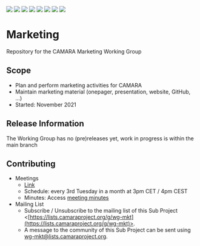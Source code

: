 <a href="https://github.com/camaraproject/Marketing/commits/" title="Last Commit"><img src="https://img.shields.io/github/last-commit/camaraproject/Marketing?style=plastic"></a>
<a href="https://github.com/camaraproject/Marketing/issues" title="Open Issues"><img src="https://img.shields.io/github/issues/camaraproject/Marketing?style=plastic"></a>
<a href="https://github.com/camaraproject/Marketing/pulls" title="Open Pull Requests"><img src="https://img.shields.io/github/issues-pr/camaraproject/Marketing?style=plastic"></a>
<a href="https://github.com/camaraproject/Marketing/graphs/contributors" title="Contributors"><img src="https://img.shields.io/github/contributors/camaraproject/Marketing?style=plastic"></a>
<a href="https://github.com/camaraproject/Marketing" title="Repo Size"><img src="https://img.shields.io/github/repo-size/camaraproject/Marketing?style=plastic"></a>
<a href="https://github.com/camaraproject/Marketing/blob/main/LICENSE.CCBY4.0.txt" title="License"><img src="https://img.shields.io/badge/License-CC--BY--4.0-green.svg?style=plastic"></a>
<a href="https://github.com/camaraproject/Marketing/releases/latest" title="Latest Release"><img src="https://img.shields.io/github/release/camaraproject/Marketing?style=plastic"></a>
<img src="https://img.shields.io/badge/Working%20Group-red">

# Marketing
Repository for the CAMARA Marketing Working Group

## Scope
* Plan and perform marketing activities for CAMARA
* Maintain marketing material (onepager, presentation, website, GitHub, ...)
* Started: November 2021  

## Release Information
The Working Group has no (pre)releases yet, work in progress is within the main branch

## Contributing
* Meetings
    * [Link](https://zoom-lfx.platform.linuxfoundation.org/meeting/98623615151?password=f925c48e-22d6-4f22-aba1-593fe4539f4e)
    * Schedule: every 3rd Tuesday in a month at 3pm CET / 4pm CEST
    * Minutes: Access [meeting minutes](https://wiki.camaraproject.org/display/CAM/Outreach+Committee+Minutes)
* Mailing List
    * Subscribe / Unsubscribe to the mailing list of this Sub Project <[https://lists.camaraproject.org/g/wg-mkt](https://lists.camaraproject.org/g/wg-mkt)>.
    * A message to the community of this Sub Project can be sent using <wg-mkt@lists.camaraproject.org>.
